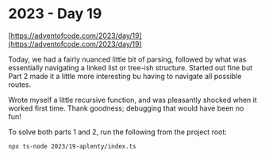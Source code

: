 # 2023 - Day 19

[https://adventofcode.com/2023/day/19](https://adventofcode.com/2023/day/19)

Today, we had a fairly nuanced little bit of parsing, followed by what was
essentially navigating a linked list or tree-ish structure. Started out fine
but Part 2 made it a little more interesting bu having to navigate all possible
routes.

Wrote myself a little recursive function, and was pleasantly shocked when it
worked first time. Thank goodness; debugging that would have been no fun!

To solve both parts 1 and 2, run the following from the project root:

```sh
npx ts-node 2023/19-aplenty/index.ts
```
